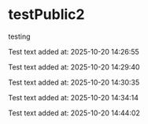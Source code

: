 # testPublic2
testing

Test text added at: 2025-10-20 14:26:55

Test text added at: 2025-10-20 14:29:40

Test text added at: 2025-10-20 14:30:35

Test text added at: 2025-10-20 14:34:14

Test text added at: 2025-10-20 14:44:02
